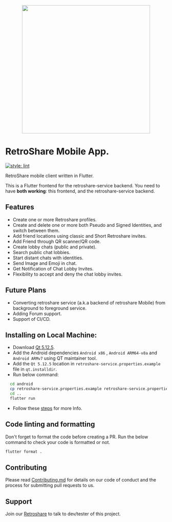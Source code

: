 <div align="center">
<p align="center"><img src="assets/rs-logo.png" width="400"></p> 
</div> 


# RetroShare Mobile App.

[![style: lint](https://img.shields.io/badge/style-lint-4BC0F5.svg)](https://pub.dev/packages/lint)

RetroShare mobile client written in Flutter.

This is a Flutter frontend for the retroshare-service backend. You need to have **both working**: this frontend, and the 
retroshare-service backend.

## Features

* Create one or more Retroshare profiles.
* Create and delete one or more  both Pseudo and Signed Identities, and switch between them.
* Add friend locations using classic and Short  Retroshare invites.
* Add Friend through QR scanner/QR code.
* Create lobby chats (public and private).
* Search public chat lobbies.
* Start distant chats with identities.
* Send Image and Emoji in chat.
* Get Notification of Chat Lobby Invites.
* Flexibility to accept and deny the chat lobby invites.

## Future Plans 

* Converting retroshare service (a.k.a backend of retroshare Mobile) from  background to foreground service.
* Adding Forum support.
* Support of CI/CD.

## Installing on Local Machine:

* Download [Qt 5.12.5](https://www.qt.io/blog/qt-5.12.5-released).
* Add the Android  dependencies `Android x86` , `Android ARM64-v8a` and `Android ARMv7` using QT maintainer tool.
* Add the `Qt 5.12.5` location in `retroshare-service.properties.example` file in `qt.installdir`.
* Run below command:
```bash
  cd android
  cp retroshare-service.properties.example retroshare-service.properties
  cd ..
  flutter run
```
* Follow these [steps](https://github.com/RetroShare/retroshare-mobile/blob/master/AndroidStudio-Flutter-setup.md)  for more Info.

## Code linting and formatting
Don't forget to format the code before creating a PR. Run the below command to check your code is formatted or not.
``` bash
flutter format .
```


## Contributing
Please read [Contributing.md](https://github.com/RetroShare/retroshare-mobile/blob/master/Contribution.md) for details on our code of conduct and the process for submitting pull requests to us.
 
## Support
Join our [Retroshare](https://github.com/RetroShare/RetroShare/releases) to talk to dev/tester of this project.

